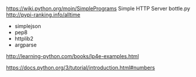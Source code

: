 https://wiki.python.org/moin/SimplePrograms
Simple HTTP Server
bottle.py
http://pypi-ranking.info/alltime
 - simplejson
 - pep8
 - httplib2
 - argparse

http://learning-python.com/books/lp4e-examples.html

https://docs.python.org/3/tutorial/introduction.html#numbers
